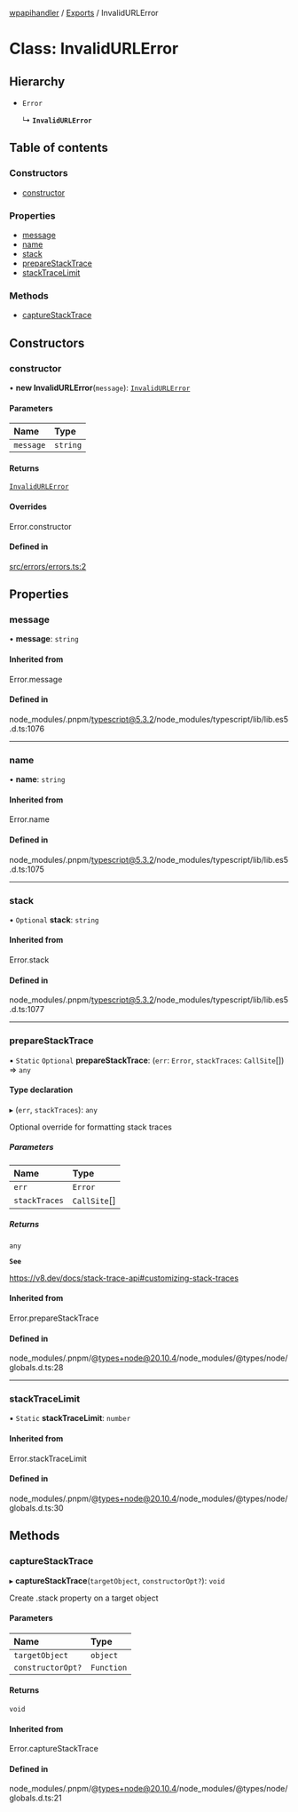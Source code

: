 [wpapihandler](../README.md) / [Exports](../modules.md) / InvalidURLError

# Class: InvalidURLError

## Hierarchy

- `Error`

  ↳ **`InvalidURLError`**

## Table of contents

### Constructors

- [constructor](InvalidURLError.md#constructor)

### Properties

- [message](InvalidURLError.md#message)
- [name](InvalidURLError.md#name)
- [stack](InvalidURLError.md#stack)
- [prepareStackTrace](InvalidURLError.md#preparestacktrace)
- [stackTraceLimit](InvalidURLError.md#stacktracelimit)

### Methods

- [captureStackTrace](InvalidURLError.md#capturestacktrace)

## Constructors

### constructor

• **new InvalidURLError**(`message`): [`InvalidURLError`](InvalidURLError.md)

#### Parameters

| Name | Type |
| :------ | :------ |
| `message` | `string` |

#### Returns

[`InvalidURLError`](InvalidURLError.md)

#### Overrides

Error.constructor

#### Defined in

[src/errors/errors.ts:2](https://github.com/MichaelGloessl04/WP_API_Extractor/blob/c19add0/src/errors/errors.ts#L2)

## Properties

### message

• **message**: `string`

#### Inherited from

Error.message

#### Defined in

node_modules/.pnpm/typescript@5.3.2/node_modules/typescript/lib/lib.es5.d.ts:1076

___

### name

• **name**: `string`

#### Inherited from

Error.name

#### Defined in

node_modules/.pnpm/typescript@5.3.2/node_modules/typescript/lib/lib.es5.d.ts:1075

___

### stack

• `Optional` **stack**: `string`

#### Inherited from

Error.stack

#### Defined in

node_modules/.pnpm/typescript@5.3.2/node_modules/typescript/lib/lib.es5.d.ts:1077

___

### prepareStackTrace

▪ `Static` `Optional` **prepareStackTrace**: (`err`: `Error`, `stackTraces`: `CallSite`[]) => `any`

#### Type declaration

▸ (`err`, `stackTraces`): `any`

Optional override for formatting stack traces

##### Parameters

| Name | Type |
| :------ | :------ |
| `err` | `Error` |
| `stackTraces` | `CallSite`[] |

##### Returns

`any`

**`See`**

https://v8.dev/docs/stack-trace-api#customizing-stack-traces

#### Inherited from

Error.prepareStackTrace

#### Defined in

node_modules/.pnpm/@types+node@20.10.4/node_modules/@types/node/globals.d.ts:28

___

### stackTraceLimit

▪ `Static` **stackTraceLimit**: `number`

#### Inherited from

Error.stackTraceLimit

#### Defined in

node_modules/.pnpm/@types+node@20.10.4/node_modules/@types/node/globals.d.ts:30

## Methods

### captureStackTrace

▸ **captureStackTrace**(`targetObject`, `constructorOpt?`): `void`

Create .stack property on a target object

#### Parameters

| Name | Type |
| :------ | :------ |
| `targetObject` | `object` |
| `constructorOpt?` | `Function` |

#### Returns

`void`

#### Inherited from

Error.captureStackTrace

#### Defined in

node_modules/.pnpm/@types+node@20.10.4/node_modules/@types/node/globals.d.ts:21
